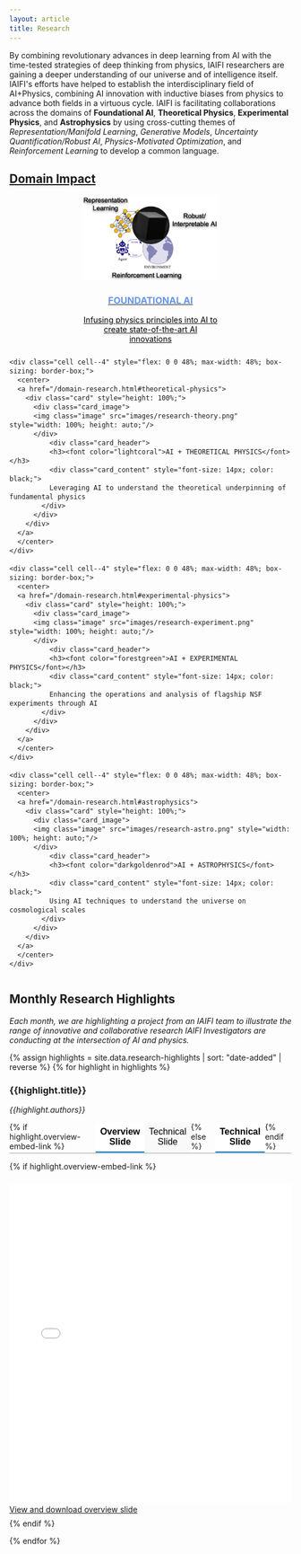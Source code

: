 ```yaml
---
layout: article
title: Research
---
```


By combining revolutionary advances in deep learning from AI with the time-tested strategies of deep thinking from physics, IAIFI researchers are gaining a deeper understanding of our universe and of intelligence itself. IAIFI's efforts have helped to establish the interdisciplinary field of AI+Physics, combining AI innovation with inductive biases from physics to advance both fields in a virtuous cycle. IAIFI is facilitating collaborations across the domains of **Foundational AI**, **Theoretical Physics**, **Experimental Physics**, and **Astrophysics** by using cross-cutting themes of *Representation/Manifold Learning*, *Generative Models*, *Uncertainty Quantification/Robust AI*, *Physics-Motivated Optimization*, and *Reinforcement Learning* to develop a common language. 

## [Domain Impact](/domain-research.html)

<style>
.card_header h4 {
  white-space: nowrap; 
}
</style>

<div class="grid-container">
  <div class="grid grid--p-2" style="display: flex; flex-wrap: wrap; gap: 10px; justify-content: center;">
    <div class="cell cell--4" style="flex: 0 0 48%; max-width: 48%; box-sizing: border-box;">
      <center>
      <a href="/domain-research.html#foundational-ai">
        <div class="card" style="height: 100%;">
          <div class="card_image">
          <img class="image" src="images/research-AI.png" style="width: 100%; height: auto;"/>
          </div>
              <div class="card_header">
              <h3><font color="cornflowerblue">FOUNDATIONAL AI</font></h3>
              <div class="card_content" style="font-size: 14px; color: black;">
              Infusing physics principles into AI to create state-of-the-art AI innovations
            </div>
          </div>
        </div>
      </a>
      </center>
    </div>
    
    <div class="cell cell--4" style="flex: 0 0 48%; max-width: 48%; box-sizing: border-box;">
      <center>
      <a href="/domain-research.html#theoretical-physics">
        <div class="card" style="height: 100%;">
          <div class="card_image">
          <img class="image" src="images/research-theory.png" style="width: 100%; height: auto;"/>
          </div>
              <div class="card_header">
              <h3><font color="lightcoral">AI + THEORETICAL PHYSICS</font></h3>
              <div class="card_content" style="font-size: 14px; color: black;">
              Leveraging AI to understand the theoretical underpinning of fundamental physics
            </div>
          </div>
        </div>
      </a>
      </center>
    </div>

    <div class="cell cell--4" style="flex: 0 0 48%; max-width: 48%; box-sizing: border-box;">
      <center>
      <a href="/domain-research.html#experimental-physics">
        <div class="card" style="height: 100%;">
          <div class="card_image">
          <img class="image" src="images/research-experiment.png" style="width: 100%; height: auto;"/>
          </div>
              <div class="card_header">
              <h3><font color="forestgreen">AI + EXPERIMENTAL PHYSICS</font></h3>
              <div class="card_content" style="font-size: 14px; color: black;">
              Enhancing the operations and analysis of flagship NSF experiments through AI
            </div>
          </div>
        </div>
      </a>
      </center>
    </div>
    
    <div class="cell cell--4" style="flex: 0 0 48%; max-width: 48%; box-sizing: border-box;">
      <center>
      <a href="/domain-research.html#astrophysics">
        <div class="card" style="height: 100%;">
          <div class="card_image">
          <img class="image" src="images/research-astro.png" style="width: 100%; height: auto;"/>
          </div>
              <div class="card_header">
              <h3><font color="darkgoldenrod">AI + ASTROPHYSICS</font></h3>
              <div class="card_content" style="font-size: 14px; color: black;">
              Using AI techniques to understand the universe on cosmological scales
            </div>
          </div>
        </div>
      </a>
      </center>
    </div>
    
  </div>
</div>

<!---
## [Cross-Cutting Themes](/cross-cutting-research.html)

<div class="grid-container">
  <div class="grid grid--p-2" style="display: flex; flex-wrap: wrap; gap: 10px; justify-content: center;">
    
<div class="cell cell--4" style="flex: 0 0 31%; max-width: 31%; box-sizing: border-box;">
<center>
<a href="/ai-research.html">
<div class="card" style="height: auto%; min-height: 150px; padding: 10px; text-align: center; background: #f5f5f5; border-radius: 8px; box-shadow: 2px 2px 5px rgba(0,0,0,0.1); font-size: 12px;">
    <div class="card_header" text-align: center; max-width: 100%; white-space: normal; padding: 5px;">
        <h4 style="font-size: 14px; line-height: 1.2; margin: 0; style="word-wrap: break-word; overflow-wrap: break-word;">REPRESENTATION/ MANIFOLD LEARNING</h4>
    </div>
    <div class="card_content" style="color: black;">
        Developing algorithms that categorize and label data and improve the features and knowledge extracted. Often deep physics insight can found in the structure of learned representations. Conversely, inductive biases from physics and understanding of a problem’s underlying manifold structure can inform the structure of AI architectures.
    </div>
</div>
</a>
</center>
</div>

</div>
</div>


[Representation/Manifold Learning](/cross-cutting-research.html#representation/manifold-learning){:.button.button--outline-primary.button--pill.button--md}
[Generative Models](/cross-cutting-research.html#generative-models){:.button.button--outline-primary.button--pill.button--md}
[Uncertainty Quantification/Robust AI](/cross-cutting-research.html#uncertainty-quantification/robust-ai){:.button.button--outline-primary.button--pill.button--md}
[Physics-Motivated Optimization](/cross-cutting-research.html#physics-motivated-optimization){:.button.button--outline-primary.button--pill.button--md}
[Reinforcement Learning](/cross-cutting-research.html#reinforcement-learning){:.button.button--outline-primary.button--pill.button--md}
--->

## Monthly Research Highlights
*Each month, we are highlighting a project from an IAIFI team to illustrate the range of innovative and collaborative research IAIFI Investigators are conducting at the intersection of AI and physics.*

{% assign highlights = site.data.research-highlights | sort: "date-added" | reverse %}
{% for highlight in highlights %}

### {{highlight.title}}
*{{highlight.authors}}*

<div class="tabs-container">

  <!-- Tab buttons -->
  <div class="tabs">
    {% if highlight.overview-embed-link %}
    <button class="tab active" onclick="openTab(event, 'overview-{{forloop.index}}')">
      Overview Slide
    </button>
    <button class="tab" onclick="openTab(event, 'technical-{{forloop.index}}')">
      Technical Slide
    </button>
    {% else %}
    <button class="tab active" onclick="openTab(event, 'technical-{{forloop.index}}')">
      Technical Slide
    </button>
    {% endif %}
  </div>

  <!-- Overview Slide content (only if it exists) -->
  {% if highlight.overview-embed-link %}
  <div id="overview-{{forloop.index}}" class="tab-content active">
    <div class="responsive-wrap">
      <iframe src="{{highlight.overview-embed-link}}" frameborder="0" width="960" height="569"
              allowfullscreen mozallowfullscreen webkitallowfullscreen></iframe>
    </div>
    <a href="{{highlight.overview-link}}" target="_blank">View and download overview slide</a>
  </div>
  {% endif %}

  <!-- Technical Slide content -->
  <div id="technical-{{forloop.index}}" class="tab-content {% unless highlight.overview-embed-link %}active{% endunless %}">
    <div class="responsive-wrap">
      <iframe src="{{highlight.technical-embed-link}}" frameborder="0" width="960" height="569"
              allowfullscreen mozallowfullscreen webkitallowfullscreen></iframe>
    </div>
    <a href="{{highlight.technical-link}}" target="_blank">View and download technical slide</a>
  </div>

</div>

{% endfor %}

<style>
/* Tabs container */
.tabs {
  display: flex;
  border-bottom: 2px solid #ccc;
  margin-bottom: 0.5rem;
}

/* Tab buttons */
.tab {
  flex: 1;
  padding: 0.5rem;
  border: none;
  border-bottom: 2px solid transparent;
  cursor: pointer;
  background: #f9f9f9;
  font-size: 1rem;
  transition: background 0.2s, border-bottom 0.2s;
}

.tab:hover {
  background: #eee;
}

.tab.active {
  font-weight: bold;
  background: #fff;
  border-bottom: 2px solid #007acc; /* highlight color */
}

/* Tab content */
.tab-content {
  display: none;
  padding: 0.5rem 0;
}

.tab-content.active {
  display: block;
}

/* Responsive iframe wrapper */
.responsive-wrap iframe {
  max-width: 100%;
}
</style>

<script>
function openTab(evt, tabId) {
  const container = evt.currentTarget.closest(".tabs-container");

  // Reset all tabs in this container
  container.querySelectorAll(".tab").forEach(tab => tab.classList.remove("active"));
  container.querySelectorAll(".tab-content").forEach(c => c.classList.remove("active"));

  // Activate selected tab + content
  evt.currentTarget.classList.add("active");
  container.querySelector("#" + tabId).classList.add("active");
}
</script>



